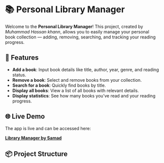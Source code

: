 # 📚 Personal Library Manager

Welcome to the **Personal Library Manager**! This project, created by *Muhammad Hassan khann*, allows you to easily manage your personal book collection — adding, removing, searching, and tracking your reading progress.

## 🚀 Features
- **Add a book**: Input book details like title, author, year, genre, and reading status.
- **Remove a book**: Select and remove books from your collection.
- **Search for a book**: Quickly find books by title.
- **Display all books**: View a list of all books with relevant details.
- **Display statistics**: See how many books you’ve read and your reading progress.

## 🌐 Live Demo
The app is live and can be accessed here:

**[Library Manager by Samad](https://library-manager-by-samad.streamlit.app/)**

## 📦 Project Structure
